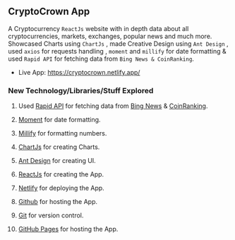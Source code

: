 ## CryptoCrown App

A Cryptocurrency `ReactJs` website with in depth data about all cryptocurrencies, markets, exchanges, popular news and much more. Showcased Charts using `ChartJs` , made Creative Design using `Ant Design` , used `axios` for requests handling , `moment` and `millify` for date formatting & used `Rapid API` for fetching data from `Bing News & CoinRanking`.

- Live App: https://cryptocrown.netlify.app/

### New Technology/Libraries/Stuff Explored

1.  Used [Rapid API](https://rapidapi.com/hub) for fetching data from [Bing News](https://www.bing.com/news) & [CoinRanking](https://coinranking.com/).

1. [Moment](https://momentjs.com/) for date formatting.

2. [Millify](https://millify.js.org/) for formatting numbers.

3. [ChartJs](https://www.chartjs.org/) for creating Charts.

4. [Ant Design](https://ant.design/) for creating UI.

5. [ReactJs](https://reactjs.org/) for creating the App.

6. [Netlify](https://www.netlify.com/) for deploying the App.

7. [Github](https://www.github.com/) for hosting the App.

8. [Git](https://git-scm.com/) for version control.

9. [GitHub Pages](https://pages.github.com/) for hosting the App.
